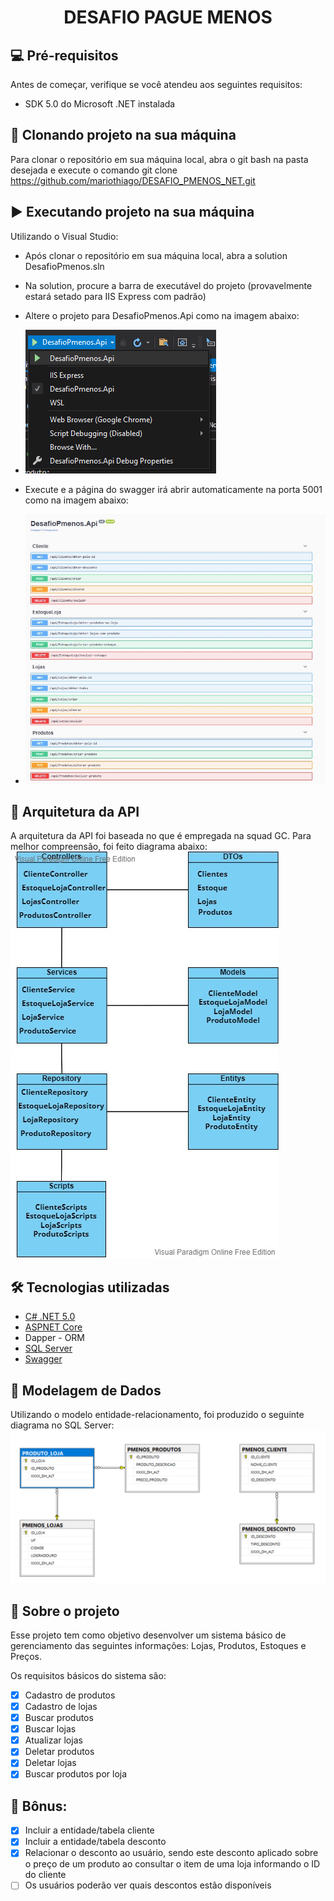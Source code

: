 <h1 align="center"> DESAFIO PAGUE MENOS </h1>

## 💻 Pré-requisitos

Antes de começar, verifique se você atendeu aos seguintes requisitos:
* SDK 5.0 do Microsoft .NET instalada

## 🚀 Clonando projeto na sua máquina
Para clonar o repositório em sua máquina local, abra o git bash na pasta desejada e execute o comando git clone https://github.com/mariothiago/DESAFIO_PMENOS_NET.git

## :arrow_forward: Executando projeto na sua máquina
Utilizando o Visual Studio:
- Após clonar o repositório em sua máquina local, abra a solution DesafioPmenos.sln
- Na solution, procure a barra de executável do projeto (provavelmente estará setado para IIS Express com padrão)
- Altere o projeto para DesafioPmenos.Api como na imagem abaixo:
- ![alt image](images/tutorial-execucao-vs-1.png)

- Execute e a página do swagger irá abrir automaticamente na porta 5001 como na imagem abaixo:
- ![alt image](images/swagger-api-desafio-pmenos.jpg)

## :triangular_ruler: Arquitetura da API
A arquitetura da API foi baseada no que é empregada na squad GC. Para melhor compreensão, foi feito diagrama abaixo:
![alt image](images/architecture-api.jpg)

## 🛠 Tecnologias utilizadas
- [C# .NET 5.0](https://docs.microsoft.com/pt-br/dotnet/csharp/)
- [ASPNET Core](https://dotnet.microsoft.com/en-us/apps/aspnet)
- Dapper - ORM
- [SQL Server](https://www.microsoft.com/pt-br/sql-server/sql-server-2019)
- [Swagger](https://swagger.io/)

## :game_die: Modelagem de Dados
Utilizando o modelo entidade-relacionamento, foi produzido o seguinte diagrama no SQL Server:
![alt text](images/modelo-entidade-relacionamento2.png)

## 📝 Sobre o projeto
Esse projeto tem como objetivo desenvolver um sistema básico de gerenciamento das seguintes informações:
Lojas, Produtos, Estoques e Preços.

Os requisitos básicos do sistema são:
- [x] Cadastro de produtos
- [x] Cadastro de lojas
- [x] Buscar produtos
- [x] Buscar lojas
- [x] Atualizar lojas
- [x] Deletar produtos
- [x] Deletar lojas
- [x] Buscar produtos por loja

## :gem: Bônus:
- [x] Incluir a entidade/tabela cliente
- [x] Incluir a entidade/tabela desconto
- [x] Relacionar o desconto ao usuário, sendo este desconto aplicado sobre o preço de
um produto ao consultar o item de uma loja informando o ID do cliente
- [ ] Os usuários poderão ver quais descontos estão disponíveis
